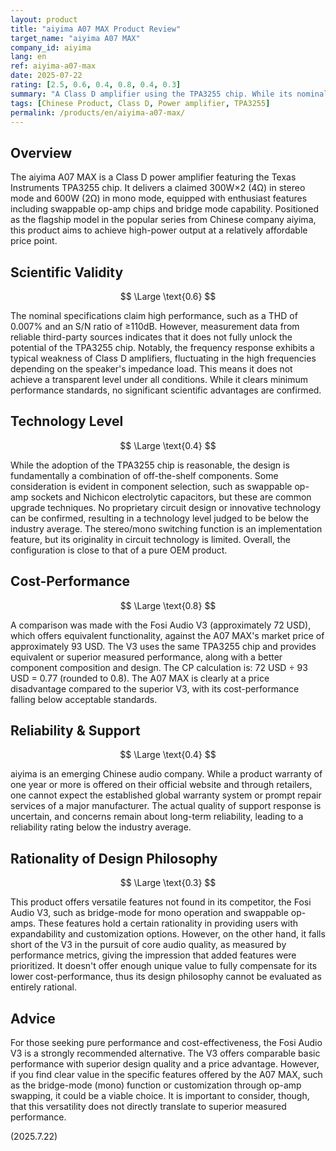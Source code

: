 ```yaml
---
layout: product
title: "aiyima A07 MAX Product Review"
target_name: "aiyima A07 MAX"
company_id: aiyima
lang: en
ref: aiyima-a07-max
date: 2025-07-22
rating: [2.5, 0.6, 0.4, 0.8, 0.4, 0.3]
summary: "A Class D amplifier using the TPA3255 chip. While its nominal performance is high, measurements reveal some issues. It offers versatility, but its design philosophy is not entirely rational."
tags: [Chinese Product, Class D, Power amplifier, TPA3255]
permalink: /products/en/aiyima-a07-max/
---
```

## Overview

The aiyima A07 MAX is a Class D power amplifier featuring the Texas Instruments TPA3255 chip. It delivers a claimed 300W×2 (4Ω) in stereo mode and 600W (2Ω) in mono mode, equipped with enthusiast features including swappable op-amp chips and bridge mode capability. Positioned as the flagship model in the popular series from Chinese company aiyima, this product aims to achieve high-power output at a relatively affordable price point.

## Scientific Validity

$$ \Large \text{0.6} $$

The nominal specifications claim high performance, such as a THD of 0.007% and an S/N ratio of ≥110dB. However, measurement data from reliable third-party sources indicates that it does not fully unlock the potential of the TPA3255 chip. Notably, the frequency response exhibits a typical weakness of Class D amplifiers, fluctuating in the high frequencies depending on the speaker's impedance load. This means it does not achieve a transparent level under all conditions. While it clears minimum performance standards, no significant scientific advantages are confirmed.

## Technology Level

$$ \Large \text{0.4} $$

While the adoption of the TPA3255 chip is reasonable, the design is fundamentally a combination of off-the-shelf components. Some consideration is evident in component selection, such as swappable op-amp sockets and Nichicon electrolytic capacitors, but these are common upgrade techniques. No proprietary circuit design or innovative technology can be confirmed, resulting in a technology level judged to be below the industry average. The stereo/mono switching function is an implementation feature, but its originality in circuit technology is limited. Overall, the configuration is close to that of a pure OEM product.

## Cost-Performance

$$ \Large \text{0.8} $$

A comparison was made with the Fosi Audio V3 (approximately 72 USD), which offers equivalent functionality, against the A07 MAX's market price of approximately 93 USD. The V3 uses the same TPA3255 chip and provides equivalent or superior measured performance, along with a better component composition and design. The CP calculation is: 72 USD ÷ 93 USD = 0.77 (rounded to 0.8). The A07 MAX is clearly at a price disadvantage compared to the superior V3, with its cost-performance falling below acceptable standards.

## Reliability & Support

$$ \Large \text{0.4} $$

aiyima is an emerging Chinese audio company. While a product warranty of one year or more is offered on their official website and through retailers, one cannot expect the established global warranty system or prompt repair services of a major manufacturer. The actual quality of support response is uncertain, and concerns remain about long-term reliability, leading to a reliability rating below the industry average.

## Rationality of Design Philosophy

$$ \Large \text{0.3} $$

This product offers versatile features not found in its competitor, the Fosi Audio V3, such as bridge-mode for mono operation and swappable op-amps. These features hold a certain rationality in providing users with expandability and customization options. However, on the other hand, it falls short of the V3 in the pursuit of core audio quality, as measured by performance metrics, giving the impression that added features were prioritized. It doesn't offer enough unique value to fully compensate for its lower cost-performance, thus its design philosophy cannot be evaluated as entirely rational.

## Advice

For those seeking pure performance and cost-effectiveness, the Fosi Audio V3 is a strongly recommended alternative. The V3 offers comparable basic performance with superior design quality and a price advantage. However, if you find clear value in the specific features offered by the A07 MAX, such as the bridge-mode (mono) function or customization through op-amp swapping, it could be a viable choice. It is important to consider, though, that this versatility does not directly translate to superior measured performance.

(2025.7.22)

